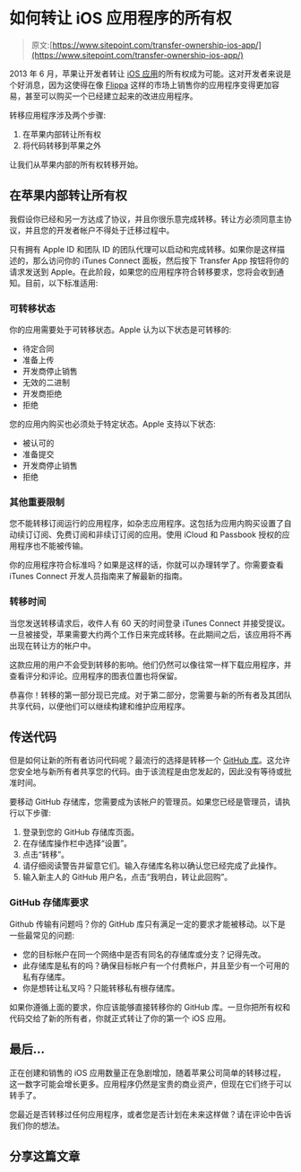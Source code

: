 # 如何转让 iOS 应用程序的所有权

> 原文:[https://www.sitepoint.com/transfer-ownership-ios-app/](https://www.sitepoint.com/transfer-ownership-ios-app/)

2013 年 6 月，苹果让开发者转让 [iOS 应用](https://www.sitepoint.com/series/ios-application-development/)的所有权成为可能。这对开发者来说是个好消息，因为这使得在像 [Flippa](https://flippa.com/sell-apps) 这样的市场上销售你的应用程序变得更加容易，甚至可以购买一个已经建立起来的改进应用程序。

转移应用程序涉及两个步骤:

1.  在苹果内部转让所有权
2.  将代码转移到苹果之外

让我们从苹果内部的所有权转移开始。

## 在苹果内部转让所有权

我假设你已经和另一方达成了协议，并且你很乐意完成转移。转让方必须同意主协议，并且您的开发者帐户不得处于迁移过程中。

只有拥有 Apple ID 和团队 ID 的团队代理可以启动和完成转移。如果你是这样描述的，那么访问你的 iTunes Connect 面板，然后按下 Transfer App 按钮将你的请求发送到 Apple。在此阶段，如果您的应用程序符合转移要求，您将会收到通知。目前，以下标准适用:

### 可转移状态

你的应用需要处于可转移状态。Apple 认为以下状态是可转移的:

*   待定合同
*   准备上传
*   开发商停止销售
*   无效的二进制
*   开发商拒绝
*   拒绝

您的应用内购买也必须处于特定状态。Apple 支持以下状态:

*   被认可的
*   准备提交
*   开发商停止销售
*   拒绝

### 其他重要限制

您不能转移订阅运行的应用程序，如杂志应用程序。这包括为应用内购买设置了自动续订订阅、免费订阅和非续订订阅的应用。使用 iCloud 和 Passbook 授权的应用程序也不能被传输。

你的应用程序符合标准吗？如果是这样的话，你就可以办理转学了。你需要查看 iTunes Connect 开发人员指南来了解最新的指南。

### 转移时间

当您发送转移请求后，收件人有 60 天的时间登录 iTunes Connect 并接受提议。一旦被接受，苹果需要大约两个工作日来完成转移。在此期间之后，该应用将不再出现在转让方的帐户中。

这款应用的用户不会受到转移的影响。他们仍然可以像往常一样下载应用程序，并查看评分和评论。应用程序的图表位置也将保留。

恭喜你！转移的第一部分现已完成。对于第二部分，您需要与新的所有者及其团队共享代码，以便他们可以继续构建和维护应用程序。

## 传送代码

但是如何让新的所有者访问代码呢？最流行的选择是转移一个 [GitHub 库](https://www.sitepoint.com/the-designers-guide-to-git-or-how-i-learned-to-stop-worrying-and-love-the-repository/)。这允许您安全地与新所有者共享您的代码。由于该流程是由您发起的，因此没有等待或批准时间。

要移动 GitHub 存储库，您需要成为该帐户的管理员。如果您已经是管理员，请执行以下步骤:

1.  登录到您的 GitHub 存储库页面。
2.  在存储库操作栏中选择“设置”。
3.  点击“转移”。
4.  请仔细阅读警告并留意它们。输入存储库名称以确认您已经完成了此操作。
5.  输入新主人的 GitHub 用户名，点击“我明白，转让此回购”。

### GitHub 存储库要求

Github 传输有问题吗？你的 GitHub 库只有满足一定的要求才能被移动。以下是一些最常见的问题:

*   您的目标帐户在同一个网络中是否有同名的存储库或分支？记得先改。
*   此存储库是私有的吗？确保目标帐户有一个付费帐户，并且至少有一个可用的私有存储库。
*   你是想转让私叉吗？只能转移私有根存储库。

如果你遵循上面的要求，你应该能够直接转移你的 GitHub 库。一旦你把所有权和代码交给了新的所有者，你就正式转让了你的第一个 iOS 应用。

## 最后…

正在创建和销售的 iOS 应用数量正在急剧增加，随着苹果公司简单的转移过程，这一数字可能会增长更多。应用程序仍然是宝贵的商业资产，但现在它们终于可以转手了。

您最近是否转移过任何应用程序，或者您是否计划在未来这样做？请在评论中告诉我们你的想法。

## 分享这篇文章